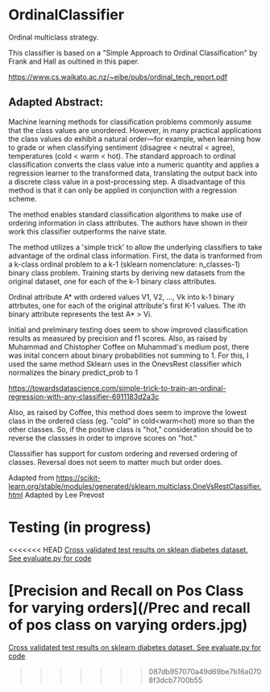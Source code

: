 # OrdinalClassifier
Ordinal multiclass strategy.

This classifier is based on a "Simple Approach to Ordinal Classification"
by Frank and Hall as oultined in this paper.

https://www.cs.waikato.ac.nz/~eibe/pubs/ordinal_tech_report.pdf

## Adapted Abstract:

Machine learning methods for classification problems commonly assume
that the class values are unordered. However, in many practical applications
the class values do exhibit a natural order—for example, when learning how to grade
or when classifying sentiment (disagree < neutral < agree), temperatures (cold <
warm < hot).  The standard approach to ordinal classification converts the class
value into a numeric quantity and applies a regression learner to the transformed
data, translating the output back into a discrete class value in a post-processing
step. A disadvantage of this method is that it can only be applied in conjunction with a
regression scheme.

The method enables standard classification algorithms to make use of ordering information
in class attributes.   The authors have shown in their work this classifier
outperforms the naive state.

The method utilizes a 'simple trick' to allow the underlying classifiers to take
advantage of the ordinal class information.   First, the data is tranformed from a k-class
ordinal problem to a k-1 (sklearn nomenclature: n_classes-1) binary class problem. 
Training starts by deriving new datasets from the original dataset, one for each of the k-1 
binary class attributes.

Ordinal attribute A* with ordered values V1, V2, ..., Vk into k-1 binary attrbutes,
one for each of the original attribute's first K-1 values.  The ith binary attribute
represents the test A* > Vi.

Initial and prelminary testing does seem to show improved classification results as measured by precision
and f1 scores.  Also, as raised by Muhammad and Chistopher Coffee on Muhammad's medium post, there 
was inital concern about binary probabilities not summing to 1.   For this, I used the same method 
Sklearn uses in the OnevsRest classifier which normalizes the binary predict_prob to 1 

https://towardsdatascience.com/simple-trick-to-train-an-ordinal-regression-with-any-classifier-6911183d2a3c

Also, as raised by Coffee, this method does seem to improve the lowest class in the ordered class (eg. "cold"
in cold<warm<hot) more so than the other classes.  So, if the positive class is "hot," consideration should be 
to reverse the classses in order to improve scores on "hot."

Classsifier has support for custom ordering and reversed ordering of classes.  Reversal does not seem to matter 
much but order does.

Adapted from https://scikit-learn.org/stable/modules/generated/sklearn.multiclass.OneVsRestClassifier.html
Adapted by Lee Prevost

# Testing (in progress)

<<<<<<< HEAD
[Cross validated test results on sklean diabetes dataset.  See evaluate.py for code](/ordinal_cv_test.md)

[Precision and Recall on Pos Class for varying orders](/Prec and recall of pos class on varying orders.jpg)
=======
[Cross validated test results on sklearn diabetes dataset.  See evaluate.py for code](/ordinal_cv_test.md)
>>>>>>> 087db957070a49d69be7b16a0708f3dcb7700b55
